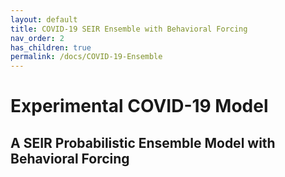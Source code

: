 ```yaml
---
layout: default
title: COVID-19 SEIR Ensemble with Behavioral Forcing
nav_order: 2
has_children: true
permalink: /docs/COVID-19-Ensemble
---
```


# Experimental COVID-19 Model
## A SEIR Probabilistic Ensemble Model with Behavioral Forcing
